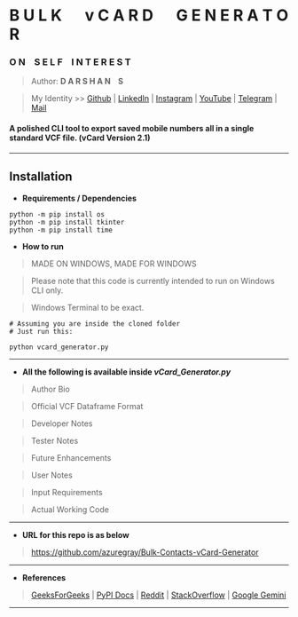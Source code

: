 # **B U L K &emsp; v C A R D &emsp; G E N E R A T O R**
### O N &ensp; S E L F &ensp; I N T E R E S T

> Author: **D A R S H A N &ensp; S**

> My Identity >>  [Github](https://github.com/azuregray/) | [LinkedIn](https://linkedin.com/in/arcticblue/) | [Instagram](https://instagram.com/thedarshgowda/) | [YouTube](https://www.youtube.com/@pantoneblue/) | [Telegram](https://t.me/adobegreen/) | [Mail](mailto:d7gowda@gmail.com)

#### A polished CLI tool to export saved mobile numbers all in a single standard VCF file. (vCard Version 2.1)
---
## Installation

- **Requirements / Dependencies**
```
python -m pip install os
python -m pip install tkinter
python -m pip install time
```
- **How to run**

> MADE ON WINDOWS, MADE FOR WINDOWS

> Please note that this code is currently intended to run on Windows CLI only.

> Windows Terminal to be exact.

```
# Assuming you are inside the cloned folder
# Just run this:

python vcard_generator.py
```
---

- **All the following is available inside _vCard_Generator.py_**

> Author Bio

> Official VCF Dataframe Format

> Developer Notes

> Tester Notes

> Future Enhancements

> User Notes

> Input Requirements

> Actual Working Code

---

- **URL for this repo is as below**

> https://github.com/azuregray/Bulk-Contacts-vCard-Generator

---

- **References**

> [GeeksForGeeks](https://www.geeksforgeeks.org/reading-writing-text-files-python/) | [PyPI Docs](https://docs.python.org/3/library/os.html) | [Reddit](https://www.reddit.com/r/Batch/comments/ec8bwi/whats_the_universal_path_to_the_users_downloads/) | [StackOverflow](https://stackoverflow.com/questions/11198718/writing-to-a-file-in-a-for-loop-only-writes-the-last-value) | [Google Gemini](https://gemini.google.com/)

---
